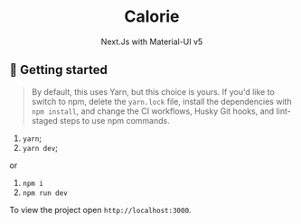 <p align="center">
  <h1 align="center">Calorie</h1>
</p>

<p align="center">
  Next.Js with Material-UI v5
</p>

## 🚀 Getting started

> By default, this uses Yarn, but this choice is yours. If you'd like to switch to npm, delete the `yarn.lock` file, install the dependencies with `npm install`, and change the CI workflows, Husky Git hooks, and lint-staged steps to use npm commands.

1. `yarn`;
2. `yarn dev`;

or

1. `npm i`
2. `npm run dev`

To view the project open `http://localhost:3000`.
